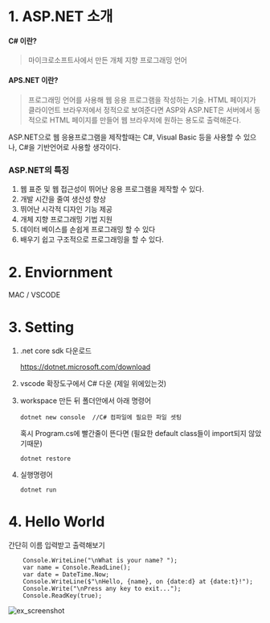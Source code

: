 

# 1. ASP.NET 소개

####  C# 이란?

> 마이크로소프트사에서 만든 개체 지향 프로그래밍 언어 

<p></p>

#### APS.NET 이란?

> 프로그래밍 언어를 사용해 웹 응용 프로그램을 작성하는 기술. HTML 페이지가 클라이언트 브라우저에서 정적으로 보여준다면 ASP와 ASP.NET은 서버에서 동적으로 HTML 페이지를 만들어 웹 브라우저에 원하는 용도로 출력해준다.

<p></p>

ASP.NET으로 웹 응용프로그램을 제작할때는 C#, Visual Basic 등을 사용할 수 있으나, C#을 기반언어로 사용할 생각이다.

### ASP.NET의 특징

1. 웹 표준 및 웹 접근성이 뛰어난 응용 프로그램을 제작할 수 있다.
2. 개발 시간을 줄여 생산성 향상
3. 뛰어난 시각적 디자인 기능 제공
4. 개체 지향 프로그래밍 기법 지원
5. 데이터 베이스를 손쉽게 프로그래밍 할 수 있다
6. 배우기 쉽고 구조적으로 프로그래밍을 할 수 있다.


# 2. Enviornment

 MAC / VSCODE

# 3. Setting

1. .net core sdk 다운로드

    https://dotnet.microsoft.com/download

2. vscode 확장도구에서 C# 다운 (제일 위에있는것)

3. workspace 만든 뒤 폴더안에서 아래 명령어 

    ```
    dotnet new console  //C# 컴파일에 필요한 파일 셋팅
    ```
    혹시 Program.cs에 빨간줄이 뜬다면 (필요한 default class들이 import되지 않았기때문)
    ```
    dotnet restore
    ```
4. 실행명령어
    ```
    dotnet run
    ```

# 4. Hello World

간단히 이름 입력받고 출력해보기
```
    Console.WriteLine("\nWhat is your name? ");
    var name = Console.ReadLine();
    var date = DateTime.Now;
    Console.WriteLine($"\nHello, {name}, on {date:d} at {date:t}!");
    Console.Write("\nPress any key to exit...");
    Console.ReadKey(true);
```
![ex_screenshot](./img/screenshot.png)